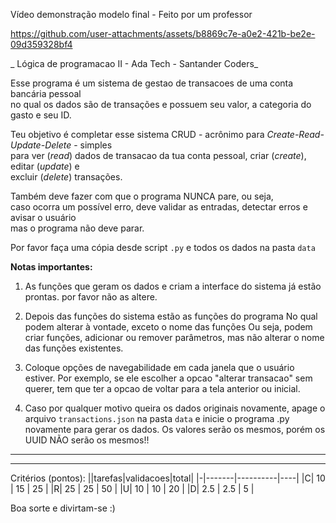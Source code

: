 Vídeo demonstração modelo final - Feito por um professor



https://github.com/user-attachments/assets/b8869c7e-a0e2-421b-be2e-09d359328bf4



_ Lógica de programacao II - Ada Tech - Santander Coders_

Esse programa é um sistema de gestao de transacoes de uma conta bancária pessoal<br>
no qual os dados são de transações e possuem seu valor, a categoria do gasto e seu ID.

Teu objetivo é completar esse sistema CRUD - acrônimo para _Create-Read-Update-Delete_ - simples<br>
para ver (_read_) dados de transacao da tua conta pessoal, criar (_create_), editar (_update_) e <br>excluir (_delete_) transações.

Também deve fazer com que o programa NUNCA pare, ou seja, <br>
caso ocorra um possível erro, deve validar as entradas, detectar erros e avisar o usuário <br>
mas o programa não deve parar.

Por favor faça uma cópia desde script `.py` e todos os dados na pasta `data` <br>


**Notas importantes:**

1. As funções que geram os dados e criam a interface do sistema já estão prontas. 
por favor não as altere.

2. Depois das funções do sistema estão as funções do programa
No qual podem alterar à vontade, exceto o nome das funções
Ou seja, podem criar funções, adicionar ou remover parâmetros, 
mas não alterar o nome das funções existentes.

3. Coloque opções de navegabilidade em cada janela que o usuário estiver.
Por exemplo, se ele escolher a opcao "alterar transacao" sem querer, tem que ter a opcao de voltar para a tela anterior ou inicial.

4. Caso por qualquer motivo queira os dados originais novamente,
apage o arquivo `transactions.json` na pasta `data` e inicie o programa .py novamente para gerar os dados.
Os valores serão os mesmos, porém os UUID NÃO serão os mesmos!!

-----
-----

Critérios (pontos):
||tarefas|validacoes|total|
|-|-------|----------|----|
|C|   10  |   15     | 25 |
|R|  25   |   25     | 50 |
|U|  10   |   10     | 20 |
|D|  2.5  |   2.5    |  5 |

Boa sorte e divirtam-se :)

